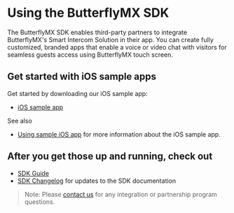 # Using the ButterflyMX SDK

The ButterflyMX SDK enables third-party partners to integrate ButterflyMX's Smart Intercom Solution in their app. You can create fully customized, branded apps that enable a voice or video chat with visitors for seamless guests access using ButterflyMX touch screen.

## Get started with iOS sample apps
Get started by downloading our iOS sample app:
* [iOS sample app](https://github.com/runslikebutter/ios-demo-app)

See also

* [Using sample iOS app](https://github.com/runslikebutter/ios-demo-app/wiki/Use-the-Sample-App) for more information about the iOS sample app.

## After you get those up and running, check out

* [SDK Guide](https://github.com/runslikebutter/ios-demo-app/wiki/Getting-started-with-the-SDK)
* [SDK Changelog](https://github.com/runslikebutter/ios-demo-app/wiki/SDK-Changelog) for updates to the SDK documentation

> Note: Please [contact us](mailto:support@butterflymx.com) for any integration or partnership program questions.
